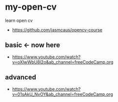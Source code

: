 # my-open-cv

learn open cv

- <https://github.com/jasmcaus/opencv-course>

## basic <- now here

- <https://www.youtube.com/watch?v=oXlwWbU8l2o&ab_channel=freeCodeCamp.org>

## advanced

- <https://www.youtube.com/watch?v=01sAkU_NvOY&ab_channel=freeCodeCamp.org>
